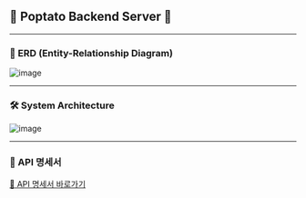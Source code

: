 ## 🥔 Poptato Backend Server 🥔

---

### 📘 ERD (Entity-Relationship Diagram)

![image](https://github.com/user-attachments/assets/1936f6cc-1f9b-4352-90b4-a85cfd4949e3)

---

### 🛠 System Architecture

![image](https://github.com/user-attachments/assets/9728bbd3-bb18-4bf5-9c4b-cb9de9988220)

---

### 📄 API 명세서

[🔗 API 명세서 바로가기](https://mountain-fang-96a.notion.site/API-7fc88f1d9d1f448f8926e959e1605cc9?pvs=4)

